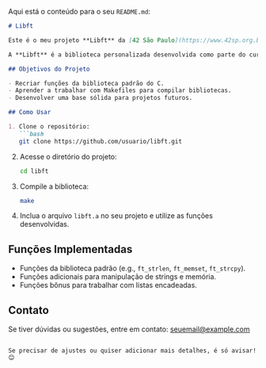 Aqui está o conteúdo para o seu `README.md`:

```markdown
# Libft

Este é o meu projeto **Libft** da [42 São Paulo](https://www.42sp.org.br/).

A **Libft** é a biblioteca personalizada desenvolvida como parte do currículo da 42, onde recriamos funções da biblioteca padrão do C e adicionamos novas funcionalidades. Este projeto é a base para outros projetos da escola e tem como objetivo reforçar conceitos fundamentais de programação em C.

## Objetivos do Projeto

- Recriar funções da biblioteca padrão do C.
- Aprender a trabalhar com Makefiles para compilar bibliotecas.
- Desenvolver uma base sólida para projetos futuros.

## Como Usar

1. Clone o repositório:
   ```bash
   git clone https://github.com/usuario/libft.git
   ```
2. Acesse o diretório do projeto:
   ```bash
   cd libft
   ```
3. Compile a biblioteca:
   ```bash
   make
   ```
4. Inclua o arquivo `libft.a` no seu projeto e utilize as funções desenvolvidas.

## Funções Implementadas

- Funções da biblioteca padrão (e.g., `ft_strlen`, `ft_memset`, `ft_strcpy`).
- Funções adicionais para manipulação de strings e memória.
- Funções bônus para trabalhar com listas encadeadas.

## Contato

Se tiver dúvidas ou sugestões, entre em contato: [seuemail@example.com](mailto:seuemail@example.com)
```

Se precisar de ajustes ou quiser adicionar mais detalhes, é só avisar! 😊
